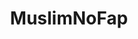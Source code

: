 ---
title: MuslimNoFap
crosslinks:
- islam
- NoFap
- UniversalScammerList
- Serendipity
- atheism
- milliondollarextreme
---